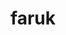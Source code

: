 ---
title: faruk
meta_title: About
description: this is meta description
image: /images/avatar.png
draft: false
---